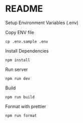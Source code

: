 # README

Setup Environment Variables (.env)

Copy ENV file

```
cp .env.sample .env
```

Install Dependencies

```
npm install
```

Run server

```
npm run dev
```

Build

```
npm run build
```

Format with prettier

```
npm run format
```
